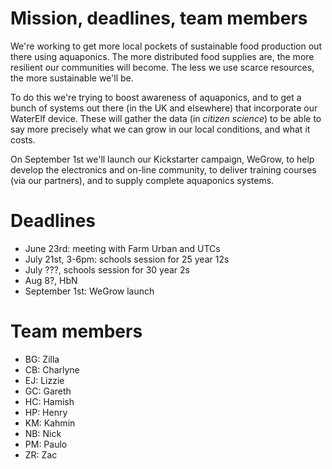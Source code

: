 Mission, deadlines, team members
===

We're working to get more local pockets of sustainable food production out
there using aquaponics. The more distributed food supplies are, the more
resilient our communities will become. The less we use scarce resources, the
more sustainable we'll be.

To do this we're trying to boost awareness of aquaponics, and to get a bunch
of systems out there (in the UK and elsewhere) that incorporate our WaterElf
device. These will gather the data (in _citizen science_) to be able to say
more precisely what we can grow in our local conditions, and what it costs.

On September 1st we'll launch our Kickstarter campaign, WeGrow, to help
develop the electronics and on-line community, to deliver training courses
(via our partners), and to supply complete aquaponics systems.

# Deadlines

- June 23rd: meeting with Farm Urban and UTCs
- July 21st, 3-6pm: schools session for 25 year 12s
- July ???, schools session for 30 year 2s
- Aug 8?, HbN
- September 1st: WeGrow launch

# Team members

- BG: Zilla
- CB: Charlyne
- EJ: Lizzie
- GC: Gareth
- HC: Hamish
- HP: Henry
- KM: Kahmin
- NB: Nick
- PM: Paulo
- ZR: Zac
